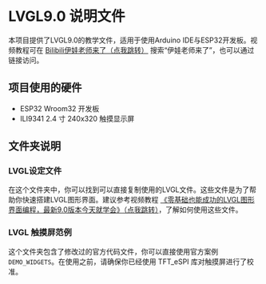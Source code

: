 # LVGL9.0 说明文件

本项目提供了LVGL9.0的教学文件，适用于使用Arduino IDE与ESP32开发板。视频教程可在 [Bilibili伊娃老师来了（点我跳转）](https://space.bilibili.com/7503488) 搜索“伊娃老师来了”，也可以通过链接访问。

## 项目使用的硬件

- ESP32 Wroom32 开发板
- ILI9341 2.4 寸 240x320 触摸显示屏

## 文件夹说明

### LVGL设定文件

在这个文件夹中，你可以找到可以直接复制使用的LVGL文件。这些文件是为了帮助你快速搭建LVGL图形界面。建议参考视频教程 [《零基础也能成功的LVGL图形界面编程，最新9.0版本今天就学会》（点我跳转）](https://www.bilibili.com/video/BV1Dz421D7u6/?spm_id_from=333.999.0.0)，了解如何使用这些文件。

### LVGL 触摸屏范例

这个文件夹包含了修改过的官方代码文件，你可以直接使用官方案例 `DEMO_WIDGETS`。在使用之前，请确保你已经使用 TFT_eSPI 库对触摸屏进行了校准。
